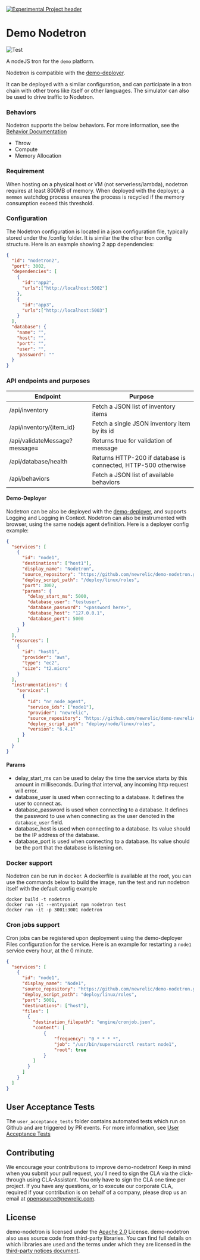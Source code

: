 [![Experimental Project header](https://github.com/newrelic/opensource-website/raw/master/src/images/categories/Experimental.png)](https://opensource.newrelic.com/oss-category/#experimental)

# Demo Nodetron

![Test](https://github.com/newrelic/demo-nodetron/workflows/Test/badge.svg?event=push)

A nodeJS tron for the `demo` platform.

Nodetron is compatible with the [demo-deployer](https://github.com/newrelic/demo-deployer).

It can be deployed with a similar configuration, and can participate in a tron chain with other trons like itself or other languages.
The simulator can also be used to drive traffic to Nodetron.

### Behaviors

Nodetron supports the below behaviors. For more information, see the [Behavior Documentation](https://github.com/newrelic/demo-deployer/tree/main/documentation/developer/behaviors)

* Throw
* Compute
* Memory Allocation

### Requirement

When hosting on a physical host or VM (not serverless/lambda), nodetron requires at least 800MB of memory.
When deployed with the deployer, a `memmon` watchdog process ensures the process is recycled if the memory consumption exceed this threshold.

### Configuration

The Nodetron configuration is located in a json configuration file, typically stored under the /config folder. It is similar the the other tron config structure. Here is an example showing 2 app dependencies:

```json
{
  "id": "nodetron2",
  "port": 3002,
  "dependencies": [
    {
      "id":"app2",
      "urls":["http://localhost:5002"]
    },
    {
      "id":"app3",
      "urls":["http://localhost:5003"]
    }
  ],
  "database": {
    "name": "",
    "host": "",
    "port": "",
    "user": "",
    "password": ""
  }
}
```

### API endpoints and purposes

| Endpoint               | Purpose                                                                         |
| -----------------------| --------------------------------------------------------------------------------|
| /api/inventory             | Fetch a JSON list of inventory items          |
| /api/inventory/{item_id}   | Fetch a single JSON inventory item by its id      |
| /api/validateMessage?message=<message>  | Returns true for validation of message |
| /api/database/health       | Returns HTTP-200 if database is connected, HTTP-500 otherwise |
| /api/behaviors | Fetch a JSON list of available behaviors | 



#### Demo-Deployer

Nodetron can be also be deployed with the [demo-deployer](https://github.com/newrelic/demo-deployer), and supports Logging and Logging in Context.
Nodetron can also be instrumented with browser, using the same nodejs agent definition.
Here is a deployer config example:

```json
{
  "services": [
    {
      "id": "node1",
      "destinations": ["host1"],
      "display_name": "Nodetron",
      "source_repository": "https://github.com/newrelic/demo-nodetron.git",
      "deploy_script_path": "/deploy/linux/roles",
      "port": 3002,
      "params": {
        "delay_start_ms": 5000,
        "database_user": "testuser",
        "database_password": "<password here>",
        "database_host": "127.0.0.1",
        "database_port": 5000
      }
    }
  ],
  "resources": [
    {
      "id": "host1",
      "provider": "aws",
      "type": "ec2",
      "size": "t2.micro"
    }
  ],
  "instrumentations": {
    "services":[
      {
        "id": "nr_node_agent",
        "service_ids": ["node1"],
        "provider": "newrelic",
        "source_repository": "https://github.com/newrelic/demo-newrelic-instrumentation.git",
        "deploy_script_path": "deploy/node/linux/roles",
        "version": "6.4.1"
      }
    ]
  }
}
```

#### Params
* delay_start_ms can be used to delay the time the service starts by this amount in milliseconds. During that interval, any incoming http request will error.
* database_user is used when connecting to a database. It defines the user to connect as.
* database_password is used when connecting to a database. It defines the password to use when connecting as the user denoted in the `database_user` field.
* database_host is used when connecting to a database. Its value should be the IP address of the database.
* database_port is used when connecting to a database. Its value should be the port that the database is listening on.

### Docker support

Nodetron can be run in docker. A dockerfile is available at the root, you can use the commands below to build the image, run the test and run nodetron itself with the default config example

```
docker build -t nodetron .
docker run -it --entrypoint npm nodetron test
docker run -it -p 3001:3001 nodetron
```

### Cron jobs support

Cron jobs can be registered upon deployment using the demo-deployer Files configuration for the service. Here is an example for restarting a `node1` service every hour, at the 0 minute.

```json
{
  "services": [
    {
      "id": "node1",
      "display_name": "Node1",
      "source_repository": "https://github.com/newrelic/demo-nodetron.git",
      "deploy_script_path": "deploy/linux/roles",
      "port": 5001,
      "destinations": ["host"],
      "files": [
        {
          "destination_filepath": "engine/cronjob.json",
          "content": [
              {
                  "frequency": "0 * * * *",
                  "job": "/usr/bin/supervisorctl restart node1",
                  "root": true
              }
          ]
        }
      ]
    }
  ]
}
```

## User Acceptance Tests
The `user_acceptance_tests` folder contains automated tests which run on Github and are triggered by PR events. For more information, see [User Acceptance Tests](user_acceptance_tests/README.md)

## Contributing

We encourage your contributions to improve demo-nodetron! Keep in mind when you submit your pull request, you'll need to sign the CLA via the click-through using CLA-Assistant. You only have to sign the CLA one time per project.
If you have any questions, or to execute our corporate CLA, required if your contribution is on behalf of a company,  please drop us an email at opensource@newrelic.com.

## License

demo-nodetron is licensed under the [Apache 2.0](http://apache.org/licenses/LICENSE-2.0.txt) License. demo-nodetron also uses source code from third-party libraries. You can find full details on which libraries are used and the terms under which they are licensed in the [third-party notices document](./engine/THIRD_PARTY_NOTICES.md).
